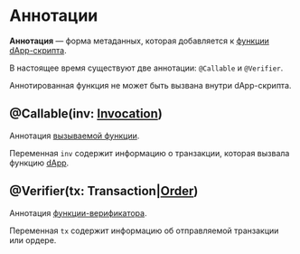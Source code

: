# Аннотации

**Аннотация** — форма метаданных, которая добавляется к [функции](/ride/functions.md) [dApp-скрипта](/ride/script/script-types/dapp-script.md).

В настоящее время существуют две аннотации: `@Callable` и `@Verifier`.

Аннотированная функция не может быть вызвана внутри dApp-скрипта.

## @Callable(inv: [Invocation](/ride/structures/common-structures.md#invocation))

Аннотация [вызываемой функции](/ride/functions/callable-function.md).

Переменная `inv` содержит информацию о транзакции, которая вызвала функцию [dApp](/blockchain/dapp.md).

## @Verifier(tx: Transaction|[Order](/ride/structures/common-structures.md#order))

Аннотация [функции-верификатора](/ride/functions/verifier-function.md).

Переменная `tx` содержит информацию об отправляемой транзакции или ордере.
